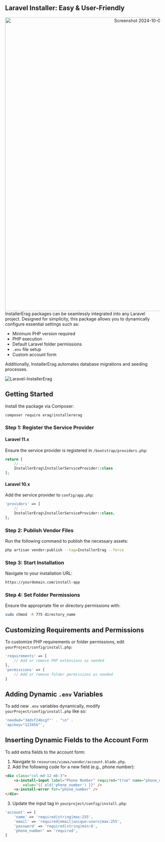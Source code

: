 ## Laravel Installer: Easy & User-Friendly
<center>
<img width="956" alt="Screenshot 2024-10-04 at 10 34 23 PM" src="https://github.com/user-attachments/assets/b05fe465-6349-4705-9cf5-4f7086182f2d">
</center>
InstallerErag packages can be seamlessly integrated into any Laravel project. Designed for simplicity, this package allows you to dynamically configure essential settings such as:

- Minimum PHP version required
- PHP execution
- Default Laravel folder permissions
- `.env` file setup
- Custom account form

Additionally, InstallerErag automates database migrations and seeding processes.

![Laravel-InstallerErag](https://github.com/user-attachments/assets/43c68ea8-1544-4616-ba07-2462cfe384f4)

## Getting Started

Install the package via Composer:

```bash
composer require erag/installererag
```

### Step 1: Register the Service Provider

#### Laravel 11.x

Ensure the service provider is registered in `/bootstrap/providers.php`:

```php
return [
    // ...
    InstallerErag\InstallerServiceProvider::class
];
```

#### Laravel 10.x

Add the service provider to `config/app.php`:

```php
'providers' => [
    // ...
    InstallerErag\InstallerServiceProvider::class,
];
```

### Step 2: Publish Vendor Files

Run the following command to publish the necessary assets:

```bash
php artisan vendor:publish --tag=InstallerErag --force
```

### Step 3: Start Installation

Navigate to your installation URL:

```bash
https://yourdomain.com/install-app
```

### Step 4: Set Folder Permissions

Ensure the appropriate file or directory permissions with:

```bash
sudo chmod -R 775 directory_name
```

## Customizing Requirements and Permissions

To customize PHP requirements or folder permissions, edit `yourProject/config/install.php`:

```php
'requirements' => [
    // Add or remove PHP extensions as needed
],
'permissions' => [
    // Add or remove folder permissions as needed
]
```

## Adding Dynamic `.env` Variables

To add new `.env` variables dynamically, modify `yourProject/config/install.php` like so:

```php
'needed="34dsf24bcgf"' . "\n" .
'apikey="123456"',
```

## Inserting Dynamic Fields to the Account Form

To add extra fields to the account form:

1. Navigate to `resources/views/vendor/account.blade.php`.
2. Add the following code for a new field (e.g., phone number):

```html
<div class="col-md-12 mb-3">
    <x-install-input label="Phone Number" required="true" name="phone_number" type="text"
        value="{{ old('phone_number') }}" />
    <x-install-error for="phone_number" />
</div>
```

3. Update the input tag in `yourproject/config/install.php`:

```php
'account' => [
    'name' => 'required|string|max:255',
    'email' => 'required|email|unique:users|max:255',
    'password' => 'required|string|min:6',
    'phone_number' => 'required',
]
```
